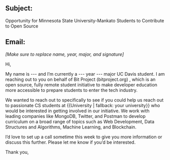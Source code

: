 ## Subject:
Opportunity for Minnesota State University-Mankato Students to Contribute to Open Source

## Email:
*[Make sure to replace name, year, major, and signature]*


Hi,

My name is --- and I’m currently a --- year --- major UC Davis student. I am reaching out to you on behalf of Bit Project (bitproject.org) , which is an open source, fully remote student initiative to make developer education more accessible to prepare students to enter the tech industry.

We wanted to reach out to specifically to see if you could help us reach out to passionate CS students at {{University | fallback: your university}}  who would be interested in getting involved in our initiative. We work with leading companies like MongoDB, Twitter, and Postman to develop curriculum on a broad range of topics such as Web Development, Data Structures and Algorithms, Machine Learning, and Blockchain.

I’d love to set up a call sometime this week to give you more information or discuss this further. Please let me know if you’d be interested.

Thank you,
